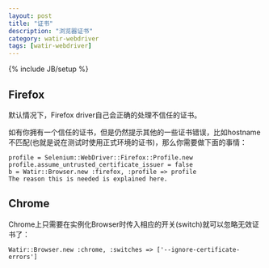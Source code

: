 ```yaml
---
layout: post
title: "证书"
description: "浏览器证书"
category: watir-webdriver
tags: [watir-webdriver]
---
```

{% include JB/setup %}
## Firefox

默认情况下，Firefox driver自己会正确的处理不信任的证书。

如有你拥有一个信任的证书，但是仍然提示其他的一些证书错误，比如hostname不匹配(也就是说在测试时使用正式环境的证书)，那么你需要做下面的事情：

	profile = Selenium::WebDriver::Firefox::Profile.new
	profile.assume_untrusted_certificate_issuer = false
	b = Watir::Browser.new :firefox, :profile => profile
	The reason this is needed is explained here.

## Chrome

Chrome上只需要在实例化Browser时传入相应的开关(switch)就可以忽略无效证书了：

	Watir::Browser.new :chrome, :switches => ['--ignore-certificate-errors']


